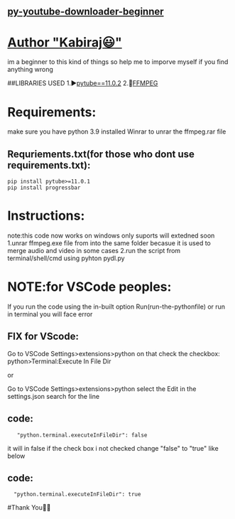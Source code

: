 ## [py-youtube-downloader-beginner](https://github.com/KABIRAJKABI/py-youtube-downloader-beginner)

# [Author "Kabiraj😃"](https://github.com/KABIRAJKABI)
im a beginner to this kind of things so help me to imporve myself if you find anything wrong 

##LIBRARIES USED
 1.▶[pytube==11.0.2](https://github.com/pytube/pytube)
 2.🎥[FFMPEG](https://github.com/GyanD/codexffmpeg/releases)
 
# Requirements:
make sure you have python 3.9 installed
Winrar to unrar the ffmpeg.rar file

## Requriements.txt(for those who dont use requirements.txt):
    pip install pytube>=11.0.1
    pip install progressbar
# Instructions:
note:this code now works on windows only suports will extedned soon 
1.unrar ffmpeg.exe  file from into the same folder becasue it is used to merge audio and video in some cases
2.run the script from terminal/shell/cmd using pyhton pydl.py

# NOTE:for VSCode peoples:
   If you run the code using the in-built option Run(run-the-pythonfile) or run in terminal
   you will face error

## FIX for VScode:
   Go to VSCode Settings>extensions>python
   on that check the checkbox: python>Terminal:Execute In File Dir 

   or

   Go to VSCode Settings>extensions>python
   select the Edit in the settings.json
   search for the line
 ## code:
       "python.terminal.executeInFileDir": false

   it will in false if the check box i not checked
   change "false" to "true"
   like below
## code:
      "python.terminal.executeInFileDir": true

#Thank You🐍💗

